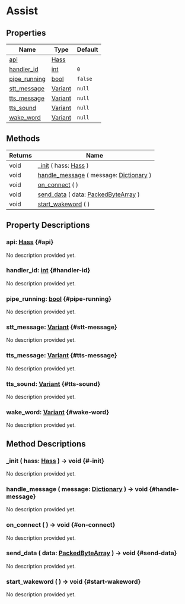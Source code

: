 # Assist
    


## Properties

| Name                          | Type                                                                      | Default |
| ----------------------------- | ------------------------------------------------------------------------- | ------- |
| [api](#api)                   | [Hass](/reference/lib--home_apis--hass_ws--hass.html)                     |         |
| [handler_id](#handler-id)     | [int](https://docs.godotengine.org/de/4.x/classes/class_int.html)         | `0`     |
| [pipe_running](#pipe-running) | [bool](https://docs.godotengine.org/de/4.x/classes/class_bool.html)       | `false` |
| [stt_message](#stt-message)   | [Variant](https://docs.godotengine.org/de/4.x/classes/class_variant.html) | `null`  |
| [tts_message](#tts-message)   | [Variant](https://docs.godotengine.org/de/4.x/classes/class_variant.html) | `null`  |
| [tts_sound](#tts-sound)       | [Variant](https://docs.godotengine.org/de/4.x/classes/class_variant.html) | `null`  |
| [wake_word](#wake-word)       | [Variant](https://docs.godotengine.org/de/4.x/classes/class_variant.html) | `null`  |

## Methods

| Returns | Name                                                                                                                           |
| ------- | ------------------------------------------------------------------------------------------------------------------------------ |
| void    | [_init](#-init) ( hass: [Hass](/reference/lib--home_apis--hass_ws--hass.html) )                                                |
| void    | [handle_message](#handle-message) ( message: [Dictionary](https://docs.godotengine.org/de/4.x/classes/class_dictionary.html) ) |
| void    | [on_connect](#on-connect) (  )                                                                                                 |
| void    | [send_data](#send-data) ( data: [PackedByteArray](https://docs.godotengine.org/de/4.x/classes/class_packedbytearray.html) )    |
| void    | [start_wakeword](#start-wakeword) (  )                                                                                         |

## Property Descriptions

### api: [Hass](/reference/lib--home_apis--hass_ws--hass.html) {#api}

No description provided yet.

### handler_id: [int](https://docs.godotengine.org/de/4.x/classes/class_int.html) {#handler-id}

No description provided yet.

### pipe_running: [bool](https://docs.godotengine.org/de/4.x/classes/class_bool.html) {#pipe-running}

No description provided yet.

### stt_message: [Variant](https://docs.godotengine.org/de/4.x/classes/class_variant.html) {#stt-message}

No description provided yet.

### tts_message: [Variant](https://docs.godotengine.org/de/4.x/classes/class_variant.html) {#tts-message}

No description provided yet.

### tts_sound: [Variant](https://docs.godotengine.org/de/4.x/classes/class_variant.html) {#tts-sound}

No description provided yet.

### wake_word: [Variant](https://docs.godotengine.org/de/4.x/classes/class_variant.html) {#wake-word}

No description provided yet.

## Method Descriptions

### _init ( hass: [Hass](/reference/lib--home_apis--hass_ws--hass.html) ) -> void {#-init}

No description provided yet.

### handle_message ( message: [Dictionary](https://docs.godotengine.org/de/4.x/classes/class_dictionary.html) ) -> void {#handle-message}

No description provided yet.

### on_connect (  ) -> void {#on-connect}

No description provided yet.

### send_data ( data: [PackedByteArray](https://docs.godotengine.org/de/4.x/classes/class_packedbytearray.html) ) -> void {#send-data}

No description provided yet.

### start_wakeword (  ) -> void {#start-wakeword}

No description provided yet.
